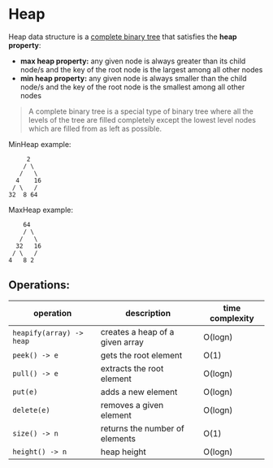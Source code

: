 # Heap

Heap data structure is a [complete binary tree](https://en.wikipedia.org/wiki/Binary_tree) 
that satisfies the **heap property**:
- **max heap property:** any given node is always greater than its child node/s and the 
  key of the root node is the largest among all other nodes 
- **min heap property:** any given node is always smaller than the child node/s and the
  key of the root node is the smallest among all other nodes

> A complete binary tree is a special type of binary tree where all the levels of the tree 
> are filled completely except the lowest level nodes which are filled from as left as possible.

MinHeap example:

```text
     2   
    / \  
   /   \ 
  4    16
 / \   / 
32  8 64 
```

MaxHeap example:

```text
    64   
    / \  
   /   \ 
  32   16
 / \   / 
4   8 2 
```

## Operations:

| operation                | description                     | time complexity |
|--------------------------|---------------------------------|-----------------|
| `heapify(array) -> heap` | creates a heap of a given array | O(logn)         |
| `peek() -> e`            | gets the root element           | O(1)            | 
| `pull() -> e`            | extracts the root element       | O(logn)         |
| `put(e)`                 | adds a new element              | O(logn)         |
| `delete(e)`              | removes a given element         | O(logn)         |
| `size() -> n`            | returns the number of elements  | O(1)            |
| `height() -> n`          | heap height                     | O(logn)         |